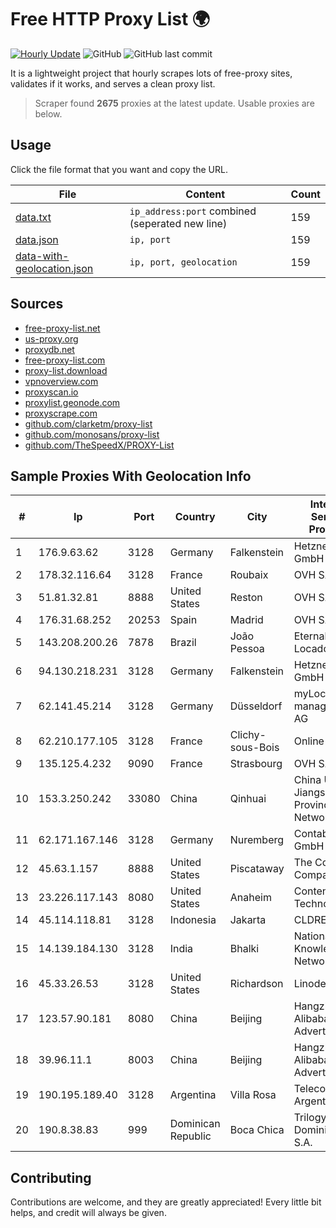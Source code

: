 
# Free HTTP Proxy List 🌍

[![Hourly Update](https://github.com/mertguvencli/http-proxy-list/actions/workflows/main.yml/badge.svg?branch=main)](https://github.com/mertguvencli/http-proxy-list/actions/workflows/main.yml)
![GitHub](https://img.shields.io/github/license/mertguvencli/http-proxy-list)
![GitHub last commit](https://img.shields.io/github/last-commit/mertguvencli/http-proxy-list)

It is a lightweight project that hourly scrapes lots of free-proxy sites, validates if it works, and serves a clean proxy list.


> Scraper found **2675** proxies at the latest update. Usable proxies are below.

## Usage

Click the file format that you want and copy the URL.


|File|Content|Count|
|----|-------|-----|
|[data.txt](https://raw.githubusercontent.com/mertguvencli/http-proxy-list/main/proxy-list/data.txt)|`ip_address:port` combined (seperated new line)|159|
|[data.json](https://raw.githubusercontent.com/mertguvencli/http-proxy-list/main/proxy-list/data.json)|`ip, port`|159|
|[data-with-geolocation.json](https://raw.githubusercontent.com/mertguvencli/http-proxy-list/main/proxy-list/data-with-geolocation.json)|`ip, port, geolocation`|159|

## Sources

* [free-proxy-list.net](https://free-proxy-list.net)
* [us-proxy.org](https://www.us-proxy.org)
* [proxydb.net](http://proxydb.net)
* [free-proxy-list.com](https://free-proxy-list.com/?page=&port=&type%5B%5D=http&type%5B%5D=https&up_time=0&search=Search)
* [proxy-list.download](https://www.proxy-list.download/HTTP)
* [vpnoverview.com](https://vpnoverview.com/privacy/anonymous-browsing/free-proxy-servers)
* [proxyscan.io](https://www.proxyscan.io)
* [proxylist.geonode.com](https://proxylist.geonode.com/api/proxy-list?limit=300&page=1&sort_by=lastChecked&sort_type=desc&protocols=http,https)
* [proxyscrape.com](https://api.proxyscrape.com/v2/?request=displayproxies&protocol=http&timeout=10000&country=all&ssl=all&anonymity=all)
* [github.com/clarketm/proxy-list](https://raw.githubusercontent.com/clarketm/proxy-list/master/proxy-list-raw.txt)
* [github.com/monosans/proxy-list](https://raw.githubusercontent.com/monosans/proxy-list/main/proxies/http.txt)
* [github.com/TheSpeedX/PROXY-List](https://raw.githubusercontent.com/TheSpeedX/PROXY-List/master/http.txt)


## Sample Proxies With Geolocation Info

|#|Ip|Port|Country|City|Internet Service Provider|
|-|--|----|-------|----|-------------------------|
|1|176.9.63.62|3128|Germany|Falkenstein|Hetzner Online GmbH|
|2|178.32.116.64|3128|France|Roubaix|OVH SAS|
|3|51.81.32.81|8888|United States|Reston|OVH SAS|
|4|176.31.68.252|20253|Spain|Madrid|OVH SAS|
|5|143.208.200.26|7878|Brazil|João Pessoa|Eternal VÔdeo Locadora Ltda|
|6|94.130.218.231|3128|Germany|Falkenstein|Hetzner Online GmbH|
|7|62.141.45.214|3128|Germany|Düsseldorf|myLoc managed IT AG|
|8|62.210.177.105|3128|France|Clichy-sous-Bois|Online S.A.S.|
|9|135.125.4.232|9090|France|Strasbourg|OVH SAS|
|10|153.3.250.242|33080|China|Qinhuai|China Unicom Jiangsu Province Network|
|11|62.171.167.146|3128|Germany|Nuremberg|Contabo GmbH|
|12|45.63.1.157|8888|United States|Piscataway|The Constant Company|
|13|23.226.117.143|8080|United States|Anaheim|ContentKeeper Technologies|
|14|45.114.118.81|3128|Indonesia|Jakarta|CLDREU|
|15|14.139.184.130|3128|India|Bhalki|National Knowledge Network|
|16|45.33.26.53|3128|United States|Richardson|Linode, LLC|
|17|123.57.90.181|8080|China|Beijing|Hangzhou Alibaba Advertising Co|
|18|39.96.11.1|8003|China|Beijing|Hangzhou Alibaba Advertising Co|
|19|190.195.189.40|3128|Argentina|Villa Rosa|Telecom Argentina S.A.|
|20|190.8.38.83|999|Dominican Republic|Boca Chica|Trilogy Dominicana, S.A.|



## Contributing

Contributions are welcome, and they are greatly appreciated! Every
little bit helps, and credit will always be given.

